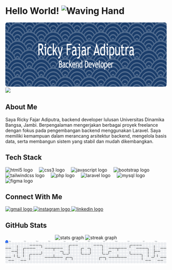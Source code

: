 <h1 align="left">Hello World! <img src="https://raw.githubusercontent.com/Tarikul-Islam-Anik/Animated-Fluent-Emojis/master/Emojis/Hand%20gestures/Waving%20Hand.png" alt="Waving Hand" width="25" height="25" /></h1>
<div align="center">
  <img height="200" src="img/github-header-image.png"  />
</div>

<div align="left">
  <img src="https://visitor-badge.laobi.icu/badge?page_id=rickyylaa.rickyylaa&"  />
</div>

<h2 align="left">About Me</h2>
<p align="left">Saya Ricky Fajar Adiputra, backend developer lulusan Universitas Dinamika Bangsa, Jambi. Berpengalaman mengerjakan berbagai proyek freelance dengan fokus pada pengembangan backend menggunakan Laravel. Saya memiliki kemampuan dalam merancang arsitektur backend, mengelola basis data, serta membangun sistem yang stabil dan mudah dikembangkan.</p>

<h2 align="left">Tech Stack</h2>
<div align="left">
  <img src="https://skillicons.dev/icons?i=html" height="40" alt="html5 logo"  />
  <img width="12" />
  <img src="https://skillicons.dev/icons?i=css" height="40" alt="css3 logo"  />
  <img width="12" />
  <img src="https://skillicons.dev/icons?i=js" height="40" alt="javascript logo"  />
  <img width="12" />
  <img src="https://skillicons.dev/icons?i=bootstrap" height="40" alt="bootstrap logo"  />
  <img width="12" />
  <img src="https://skillicons.dev/icons?i=tailwind" height="40" alt="tailwindcss logo"  />
  <img width="12" />
  <img src="https://skillicons.dev/icons?i=php" height="40" alt="php logo"  />
  <img width="12" />
  <img src="https://skillicons.dev/icons?i=laravel" height="40" alt="laravel logo"  />
  <img width="12" />
  <img src="https://skillicons.dev/icons?i=mysql" height="40" alt="mysql logo"  />
  <img width="12" />
  <img src="https://skillicons.dev/icons?i=figma" height="40" alt="figma logo"  />
</div>

<h2 align="left">Connect With Me</h2>
<div align="left">
  <a href="mailto:rickyylaa@gmail.com?subject=Greetings&body=Hallo" target="_blank">
    <img src="https://img.shields.io/static/v1?message=Gmail&logo=gmail&label=&color=D14836&logoColor=white&labelColor=&style=for-the-badge" height="25" alt="gmail logo"  />
  </a>
  <a href="https://www.instagram.com/rickyylaa" target="_blank">
    <img src="https://img.shields.io/static/v1?message=Instagram&logo=instagram&label=&color=E4405F&logoColor=white&labelColor=&style=for-the-badge" height="25" alt="instagram logo"  />
  </a>
  <a href="https://www.linkedin.com/in/rickyylaa" target="_blank">
    <img src="https://img.shields.io/static/v1?message=LinkedIn&logo=linkedin&label=&color=0077B5&logoColor=white&labelColor=&style=for-the-badge" height="25" alt="linkedin logo"  />
  </a>
</div>

<h2 align="left">GitHub Stats</h2>
<div align="center">
  <img src="https://github-readme-stats.vercel.app/api?username=rickyylaa&hide_title=false&hide_rank=false&show_icons=true&include_all_commits=true&count_private=true&disable_animations=false&theme=dracula&locale=en&hide_border=false&order=1" height="150" alt="stats graph"  />
  <img src="https://streak-stats.demolab.com?user=rickyylaa&locale=en&mode=daily&theme=dracula&hide_border=false&border_radius=5&order=3" height="150" alt="streak graph"  />
</div>

<picture>
  <source media="(prefers-color-scheme: dark)" srcset="https://raw.githubusercontent.com/rickyylaa/rickyylaa/output/pacman-contribution-graph-dark.svg">
  <source media="(prefers-color-scheme: light)" srcset="https://raw.githubusercontent.com/rickyylaa/rickyylaa/output/pacman-contribution-graph.svg">
  <img alt="pacman contribution graph" src="https://raw.githubusercontent.com/rickyylaa/rickyylaa/output/pacman-contribution-graph.svg">
</picture>

